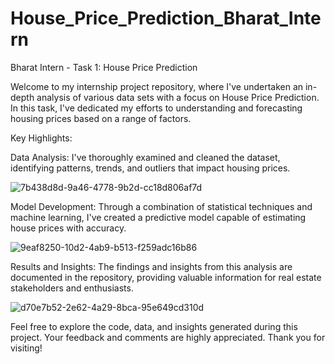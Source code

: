 # House_Price_Prediction_Bharat_Intern

Bharat Intern - Task 1: House Price Prediction

Welcome to my internship project repository, where I've undertaken an in-depth analysis of various data sets with a focus on House Price Prediction. In this task, I've dedicated my efforts to understanding and forecasting housing prices based on a range of factors.

Key Highlights:

Data Analysis: I've thoroughly examined and cleaned the dataset, identifying patterns, trends, and outliers that impact housing prices.

![7b438d8d-9a46-4778-9b2d-cc18d806af7d](https://github.com/Vishnu200399/House_Price_Prediction_Bharat_Intern/assets/93635977/7b15aad3-7206-483e-9c57-4788ca092860)

Model Development: Through a combination of statistical techniques and machine learning, I've created a predictive model capable of estimating house prices with accuracy.

![9eaf8250-10d2-4ab9-b513-f259adc16b86](https://github.com/Vishnu200399/House_Price_Prediction_Bharat_Intern/assets/93635977/e5319702-8c3c-49e9-8126-d9d8af3b7fab)

Results and Insights: The findings and insights from this analysis are documented in the repository, providing valuable information for real estate stakeholders and enthusiasts.

![d70e7b52-2e62-4a29-8bca-95e649cd310d](https://github.com/Vishnu200399/House_Price_Prediction_Bharat_Intern/assets/93635977/90f226d2-640c-404a-abb4-442ef684d4d7)

Feel free to explore the code, data, and insights generated during this project. Your feedback and comments are highly appreciated. Thank you for visiting!







